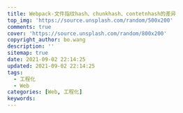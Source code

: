 ```yaml
---
title: Webpack-文件指纹hash、chunkhash、contetnhash的差异
top_img: 'https://source.unsplash.com/random/500x200'
comments: true
cover: 'https://source.unsplash.com/random/800x200'
copyright_author: bo.wang
description: ''
sitemap: true
date: 2021-09-02 22:14:25
updated: 2021-09-02 22:14:25
tags:
  - 工程化
  - Web
categories: [Web, 工程化]
keywords:
---
```


